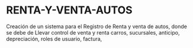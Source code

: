 # RENTA-Y-VENTA-AUTOS
Creación de un sistema para el Registro de Renta  y venta de autos, donde se debe de Llevar control de venta y renta carros, sucursales, anticipo, depreciación, roles de usuario, factura, 
